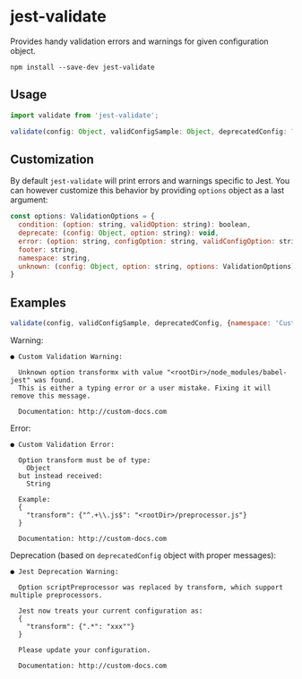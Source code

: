 # jest-validate

Provides handy validation errors and warnings for given configuration object.

```
npm install --save-dev jest-validate
```

## Usage

```js
import validate from 'jest-validate';

validate(config: Object, validConfigSample: Object, deprecatedConfig: ?Object, options: ?Object);
```

## Customization

By default `jest-validate` will print errors and warnings specific to Jest. You can however customize this behavior by providing `options` object as a last argument:

```js
const options: ValidationOptions = {
  condition: (option: string, validOption: string): boolean,
  deprecate: (config: Object, option: string): void,
  error: (option: string, configOption: string, validConfigOption: string, options: ValidationOptions): void // throws ValidationError,
  footer: string,
  namespace: string,
  unknown: (config: Object, option: string, options: ValidationOptions),
}
```

## Examples
```js
validate(config, validConfigSample, deprecatedConfig, {namespace: 'Custom', footer: '\n\n  Documentation: http://custom-docs.com'});
```
Warning:

```
● Custom Validation Warning:

  Unknown option transformx with value "<rootDir>/node_modules/babel-jest" was found.
  This is either a typing error or a user mistake. Fixing it will remove this message.

  Documentation: http://custom-docs.com
```

Error:

```
● Custom Validation Error:

  Option transform must be of type:
    Object
  but instead received:
    String

  Example:
  {
    "transform": {"^.+\\.js$": "<rootDir>/preprocessor.js"}
  }

  Documentation: http://custom-docs.com
```

Deprecation (based on `deprecatedConfig` object with proper messages):

```
● Jest Deprecation Warning:

  Option scriptPreprocessor was replaced by transform, which support multiple preprocessors.

  Jest now treats your current configuration as:
  {
    "transform": {".*": "xxx""}
  }

  Please update your configuration.

  Documentation: http://custom-docs.com
```
